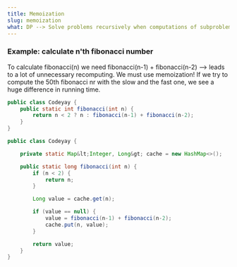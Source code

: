 ```yaml
---
title: Memoization
slug: memoization
what: DP --> Solve problems recursively when computations of subproblems overlap. Memoization --> Memorizing sub problems to avoid recomputing them.
---
```


### Example: calculate n'th fibonacci number

To calculate fibonacci(n) we need fibonacci(n-1) + fibonacci(n-2) --> leads to a lot of unnecessary recomputing.
We must use memoization! If we try to compute the 50th fibonacci nr with the slow and the fast one, we see a
huge difference in running time.

```java
public class Codeyay {
    public static int fibonacci(int n) {
        return n < 2 ? n : fibonacci(n-1) + fibonacci(n-2);
    }
}
```

```java
public class Codeyay {

    private static Map&lt;Integer, Long&gt; cache = new HashMap<>();

    public static long fibonacci(int n) {
        if (n < 2) {
            return n;
        }

        Long value = cache.get(n);

        if (value == null) {
            value = fibonacci(n-1) + fibonacci(n-2);
            cache.put(n, value);
        }

        return value;
    }
}
```
